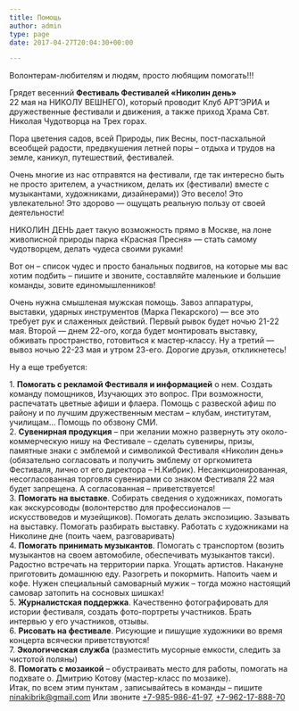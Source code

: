 ```yaml
---
title: Помощь
author: admin
type: page
date: 2017-04-27T20:04:30+00:00

---
```

<div>
  <p>
    Волонтерам-любителям и людям, просто любящим помогать!!!
  </p>
  
  <p>
    Грядет весенний <strong>Фестиваль Фестивалей «Николин день»</strong><br /> 22 мая на НИКОЛУ ВЕШНЕГО), который проводит Клуб АРТ’ЭРИА и дружественные фестивали и движения, а также приход Храма Свт. Николая Чудотворца на Трех горах.
  </p>
  
  <p>
    Пора цветения садов, всей Природы, пик Весны, пост-пасхальной всеобщей радости, предвкушения летней поры – отдыха и трудов на земле, каникул, путешествий, фестивалей.
  </p>
  
  <p>
    Очень многие из нас отправятся на фестивали, где так интересно быть не просто зрителем, а участником, делать их (фестивали) вместе с музыкантами, художниками, дизайнерами)) Это весело! Это увлекательно! Это здорово &#8212; ощущать реальную пользу от своей деятельности!
  </p>
  
  <p>
    НИКОЛИН ДЕНЬ дает такую возможность прямо в Москве, на лоне живописной природы парка «Красная Пресня» &#8212; стать самому чудотворцем, делать чудеса своими руками!
  </p>
  
  <p>
    Вот он – список чудес и просто банальных подвигов, на которые мы вас хотим подбить – пишите и звоните, составляйте маленькие и большие команды, зовите единомышленников!
  </p>
  
  <p>
    Очень нужна смышленая мужская помощь. Завоз аппаратуры, выставки, ударных инструментов (Марка Пекарского) &#8212; все это требует рук и слаженных действий. Первый рывок будет ночью 21-22 мая. Второй &#8212; днем 22-ого, когда будет монтировать выставку, обживать пространство, готовиться к мастер-классу. Ну а третий &#8212; вывоз ночью 22-23 мая и утром 23-его. Дорогие друзья, откликнетесь!
  </p>
  
  <p>
    Ну а еще требуется:
  </p>
  
  <p>
    1. <strong>Помогать с рекламой Фестиваля и информацией</strong> о нем. Создать команду помощников, Изучающих это вопрос. При возможности, распечатать цветные афиши и флаера. Помощь с развеской афиш по району и по лучшим дружественным местам – клубам, институтам, училищам… Помощь по обзвону СМИ.<br /> 2. <strong>Сувенирная продукция</strong> – при желании можно развернуть эту около-коммерческую нишу на Фестивале – сделать сувениры, призы, памятные знаки с эмблемой и символикой Фестиваля «Николин день» (обязательно согласовать и получить эмблему от оргкомитета Фестиваля, лично от его директора – Н.Кибрик). Несанкционированная, несогласованная торговля сувенирами со знаком Фестиваля 22 мая будет запрещена. А согласованная – приветствуется!<br /> 3. <strong>Помогать на выставке</strong>. Собирать сведения о художниках, помогать как экскурсоводы (волонтерство для профессионалов &#8212; искусствоведов и музейщиков). Помогать делать экспозицию. Зазывать на выставку. Помогать разбирать выставку. Работать с художниками на Николине дне (поить чаем, разговаривать)<br /> 4. <strong>Помогать принимать музыкантов</strong>. Помогать с транспортом (возить музыкантов на своем автомобиле, обеспечивать музыкантов такси). Радостно встречать на территории парка. Угощать артистов. Накануне приготовить домашнюю еду. Разогреть и покормить. Напоить чаем и кофе. Нужен специальный самоварный мужик – тогда можно настоящий самовар затопить на сосновых шишках!<br /> 5. <strong>Журналистская поддержка</strong>. Качественно фотографировать для истории фестиваля, создать фото-портреты участников. Брать интервью у его участников, отзывы.<br /> 6. <strong>Рисовать на фестивале</strong>. Рисующие и пишущие художники во время концерта всячески приветствуются!<br /> 7. <strong>Экологическая служба</strong> (разместить мусорные емкости, следить за чистотой поляны)<br /> 8. <strong>Помогать с мозаикой</strong> – обустраивать место для работы, помогать на подхвате о. Дмитрию Котову (мастер-класс по мозаике).<br /> Итак, по всем этим пунктам , записывайтесь в команды – пишите <a href="mailto:ninakibrik@gmail.com" target="_blank" rel="noopener noreferrer">ninakibrik@gmail.com</a> Или звоните <a href="tel:8%20%28985%29%20986-41-97" target="_blank" rel="noopener noreferrer">+7-985-986-41-97</a>, <a href="tel: 8-962-17-888-70">+7-962-17-888-70</a>
  </p>
</div>